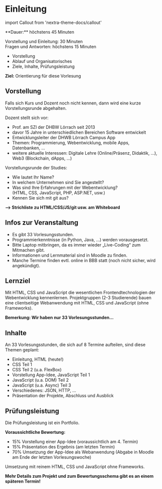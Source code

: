 # Einleitung

import Callout from 'nextra-theme-docs/callout'

<Callout>
  **Dauer:** höchstens 45 Minuten

  Vorstellung und Einleitung: 30 Minuten \
  Fragen und Antworten: höchstens 15 Minuten

  - Vorstellung
  - Ablauf und Organisatorisches
  - Ziele, Inhalte, Prüfungsleistung

  **Ziel:** Orientierung für diese Vorlesung
</Callout>


## Vorstellung

Falls sich Kurs und Dozent noch nicht kennen, dann wird
eine kurze Vorstellungsrunde abgehalten.

Dozent stellt sich vor: 

- Prof. am SZI der DHBW Lörrach seit 2013
- davor 15 Jahre in unterschiedlichen Bereichen Software entwickelt
- Entwicklungsleiter der DHWB Lörrach Campus App
- Themen: Programmierung, Webentwicklung, mobile Apps, Datenbanken, …
- weitere aktuelle Interessen: Digitale Lehre (Online/Präsenz, Didaktik, …), Web3 (Blockchain, dApps, …)

Vorstellungsrunde der Studies:

- Wie lautet Ihr Name?
- In welchem Unternehmen sind Sie angestellt?
- Was sind Ihre Erfahrungen mit der Webentwicklung?  <br/> (HTML, CSS, JavaScript, PHP, ASP.NET, usw.)
- Kennen Sie sich mit git aus?

**&xrarr; Strichliste zu HTML/CSS/JS/git usw. am Whiteboard**

## Infos zur Veranstaltung

- Es gibt 33 Vorlesungsstunden.
- Programmierkenntnisse (in Python, Java, …) werden vorausgesetzt.
- Bitte Laptop mitbringen, da es immer wieder „Live-Coding“ zum Mitmachen gibt. 
- Informationen und Lernmaterial sind in Moodle zu finden.
- Manche Termine finden evtl. online in BBB statt (noch nicht sicher, wird angekündigt).

## Lernziel

Mit HTML, CSS und JavaScript die wesentlichen Frontendtechnologien 
der Webentwicklung kennenlernen. Projektgruppen (2-3 Studierende)
bauen eine clientseitige Webanwendung mit HTML, CSS und JavaScript 
(ohne Frameworks).

**Bemerkung: Wir haben nur 33 Vorlesungsstunden…**

## Inhalte

An 33 Vorlesungsstunden, die sich auf 8 Termine aufteilen, sind diese 
Themen geplant:

- Einleitung, HTML (heute!)
- CSS Teil 1
- CSS Teil 2 (u.a. FlexBox)
- Vorstellung App-Idee, JavaScript Teil 1
- JavaScript (u.a. DOM) Teil 2
- JavaScript (u.a. Async) Teil 3
- Verschiedenes: JSON, HTTP, …
- Präsentation der Projekte, Abschluss und Ausblick

## Prüfungsleistung
Die Prüfungsleistung ist ein Portfolio.

**Voraussichtliche Bewertung:**

- 15% Vorstellung einer App-Idee (voraussichtlich am 4. Termin)
- 15% Präsentation des Ergebnis (am letzten Termin)
- 70% Umsetzung der App-Idee als Webanwendung (Abgabe in Moodle am Ende der letzten Vorlesungswoche)

Umsetzung mit reinem HTML, CSS und JavaScript ohne Frameworks. 

**Mehr Details zum Projekt und zum Bewertungsschema gibt es an einem späteren Termin!**

        
